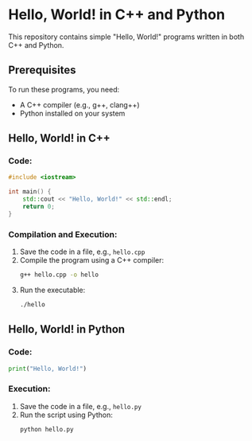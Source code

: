 # Hello, World! in C++ and Python

This repository contains simple "Hello, World!" programs written in both C++ and Python.

## Prerequisites
To run these programs, you need:
- A C++ compiler (e.g., g++, clang++)
- Python installed on your system

## Hello, World! in C++

### Code:
```cpp
#include <iostream>

int main() {
    std::cout << "Hello, World!" << std::endl;
    return 0;
}
```

### Compilation and Execution:
1. Save the code in a file, e.g., `hello.cpp`
2. Compile the program using a C++ compiler:
   ```sh
   g++ hello.cpp -o hello
   ```
3. Run the executable:
   ```sh
   ./hello
   ```

## Hello, World! in Python

### Code:
```python
print("Hello, World!")
```

### Execution:
1. Save the code in a file, e.g., `hello.py`
2. Run the script using Python:
   ```sh
   python hello.py
   ```
